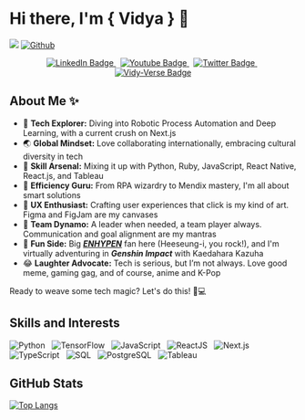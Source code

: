 # Hi there, I'm { Vidya } 👋

![](https://visitor-badge.laobi.icu/badge?page_id=catgoesmeow14.catgoesmeow14)
[![Github](https://img.shields.io/github/followers/catgoesmeow14?label=Follow&style=social)](https://github.com/catgoesmeow14)

<div id="badges" align="center">
  <a href="https://www.linkedin.com/in/vidya-chandradev/">
    <img src="https://img.shields.io/badge/LinkedIn-blue?style=for-the-badge&logo=linkedin&logoColor=white" alt="LinkedIn Badge"/>
  </a> &nbsp;
  <a href="https://www.instagram.com/mynameis_vidya/">
    <img src="https://img.shields.io/badge/Instagram-E4405F?style=for-the-badge&logo=instagram&logoColor=white" alt="Youtube Badge"/>
  </a> &nbsp;
  <a href="https://medium.com/@vidyachan">
    <img src="https://img.shields.io/badge/Medium-12100E?style=for-the-badge&logo=medium&logoColor=white" alt="Twitter Badge"/>
  </a> &nbsp;
  <a href="https://vidy-verse.vercel.app/">
    <img src="https://img.shields.io/badge/Vidy--Verse-6F42C1?style=for-the-badge&logo=placeholder&logoColor=white" alt="Vidy-Verse Badge"/>
</a>
</div>

## About Me ✨
  
- 🌱 **Tech Explorer:** Diving into Robotic Process Automation and Deep Learning, with a current crush on Next.js
- 🌏 **Global Mindset:** Love collaborating internationally, embracing cultural diversity in tech
- 🚀 **Skill Arsenal:** Mixing it up with Python, Ruby, JavaScript, React Native, React.js, and Tableau
- 🤖 **Efficiency Guru:** From RPA wizardry to Mendix mastery, I'm all about smart solutions
- 🎨 **UX Enthusiast:** Crafting user experiences that click is my kind of art. Figma and FigJam are my canvases
- 💬 **Team Dynamo:** A leader when needed, a team player always. Communication and goal alignment are my mantras
- 👾 **Fun Side:** Big [***ENHYPEN***](https://www.youtube.com/playlist?list=PLMQ4WMltba-GshOjhZBypZnY-e9E2iUfU) fan here (Heeseung-i, you rock!), and I'm virtually adventuring in ***Genshin Impact*** with Kaedahara Kazuha
- 😂 **Laughter Advocate:** Tech is serious, but I’m not always. Love good meme, gaming gag, and of course, anime and K-Pop

Ready to weave some tech magic? Let's do this! 🌠💻

## Skills and Interests

![Python](https://img.icons8.com/color/48/000000/python.png) &nbsp;
![TensorFlow](https://img.icons8.com/color/48/000000/tensorflow.png) &nbsp;
![JavaScript](https://img.icons8.com/color/48/000000/javascript.png) &nbsp;
![ReactJS](https://img.icons8.com/color/48/000000/react-native.png) &nbsp;
![Next.js](https://img.icons8.com/color/48/000000/nextjs.png) &nbsp;
![TypeScript](https://img.icons8.com/color/48/000000/typescript.png) &nbsp;
![SQL](https://img.icons8.com/color/48/000000/sql.png) &nbsp;
![PostgreSQL](https://img.icons8.com/color/48/000000/postgreesql.png) &nbsp;
![Tableau](https://img.icons8.com/color/48/000000/tableau-software.png)


## GitHub Stats

[![Top Langs](https://github-readme-stats.vercel.app/api/top-langs/?username=catgoesmeow14&langs_count=10&layout=compact&theme=radical)](https://github.com/catgoesmeow14/github-readme-stats)

<!--
**catgoesmeow14/catgoesmeow14** is a ✨ _special_ ✨ repository because its `README.md` (this file) appears on your GitHub profile.

Here are some ideas to get you started:

- 🔭 I’m currently working on ...
- 🌱 I’m currently learning ...
- 👯 I’m looking to collaborate on ...
- 🤔 I’m looking for help with ...
- 💬 Ask me about ...
- 📫 How to reach me: ...
- 😄 Pronouns: ...
- ⚡ Fun fact: ...
-->
